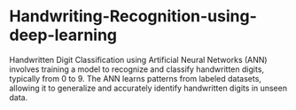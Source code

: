 # Handwriting-Recognition-using-deep-learning

Handwritten Digit Classification using Artificial Neural Networks (ANN) involves training a model to recognize and classify handwritten digits, typically from 0 to 9. The ANN learns patterns from labeled datasets, allowing it to generalize and accurately identify handwritten digits in unseen data.
